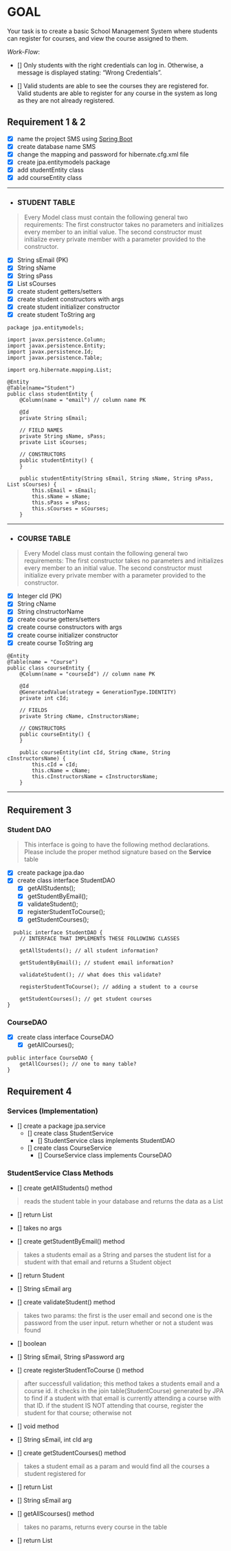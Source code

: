 # **GOAL**

Your task is to create a basic School Management System where students can register for courses, and view the course assigned to them.

_Work-Flow_:

- [] Only students with the right credentials can log in. Otherwise, a message is displayed stating: “Wrong Credentials”.

- [] Valid students are able to see the courses they are registered for.
  Valid students are able to register for any course in the system as long as they are not already registered.

## Requirement 1 & 2

- [x] name the project SMS using [Spring Boot](https://start.spring.io/)
- [x] create database name SMS
- [x] change the mapping and password for hibernate.cfg.xml file
- [x] create jpa.entitymodels package
- [x] add studentEntity class
- [x] add courseEntity class
---
- ### STUDENT TABLE
> Every Model class must contain the following general two requirements:
> The first constructor takes no parameters and initializes every member to an initial value.
> The second constructor must initialize every private member with a parameter provided to the constructor.

  - [x] String sEmail (PK)
  - [x] String sName
  - [x] String sPass
  - [x] List sCourses
  - [x] create student getters/setters
  - [x] create student constructors with args
  - [x] create student initializer constructor
  - [x] create student ToString arg
```
package jpa.entitymodels;

import javax.persistence.Column;
import javax.persistence.Entity;
import javax.persistence.Id;
import javax.persistence.Table;

import org.hibernate.mapping.List;

@Entity
@Table(name="Student")
public class studentEntity {
	@Column(name = "email") // column name PK

	@Id
	private String sEmail;

	// FIELD NAMES
	private String sName, sPass;
	private List sCourses;

	// CONSTRUCTORS
	public studentEntity() {
	}

	public studentEntity(String sEmail, String sName, String sPass, List sCourses) {
		this.sEmail = sEmail;
		this.sName = sName;
		this.sPass = sPass;
		this.sCourses = sCourses;
	}

```
--- 
- ### COURSE TABLE
> Every Model class must contain the following general two requirements:
> The first constructor takes no parameters and initializes every member to an initial value.
> The second constructor must initialize every private member with a parameter provided to the constructor.
  - [x] Integer cId (PK)
  - [x] String cName
  - [x] String cInstructorName
  - [x] create course getters/setters
  - [x] create course constructors with args
  - [x] create course initializer constructor
  - [x] create course ToString arg
```
@Entity
@Table(name = "Course")
public class courseEntity {
	@Column(name = "courseId") // column name PK

	@Id
	@GeneratedValue(strategy = GenerationType.IDENTITY)
	private int cId;

	// FIELDS
	private String cName, cInstructorsName;

	// CONSTRUCTORS
	public courseEntity() {
	}

	public courseEntity(int cId, String cName, String cInstructorsName) {
		this.cId = cId;
		this.cName = cName;
		this.cInstructorsName = cInstructorsName;
	}
```
---
## Requirement 3

### Student DAO
> This interface is going to have the following method declarations. Please include the proper method signature based on the **Service** table

- [x] create package jpa.dao
- [x] create class interface StudentDAO
  - [x] getAllStudents();
  - [x] getStudentByEmail();
  - [x] validateStudent();
  - [x] registerStudentToCourse();
  - [x] getStudentCourses();
```
  public interface StudentDAO {
	// INTERFACE THAT IMPLEMENTS THESE FOLLOWING CLASSES
	
	getAllStudents(); // all student information?
	
	getStudentByEmail(); // student email information?
	
	validateStudent(); // what does this validate?
	
	registerStudentToCourse(); // adding a student to a course
	
	getStudentCourses(); // get student courses
}
```
### CourseDAO

- [x] create class interface CourseDAO
  - [x] getAllCourses();
```
public interface CourseDAO {
	getAllCourses(); // one to many table?
}
```

## Requirement 4

### Services (Implementation)
- [] create a package jpa.service
  - [] create class StudentService
    - [] StudentService class implements StudentDAO
  - [] create class CourseService
    - [] CourseService class implements CourseDAO

### StudentService Class Methods

- [] create getAllStudents() method
> reads the student table in your database and returns the data as a List<Student>
  - [] return List<Student>
  - [] takes no args

- [] create getStudentByEmail() method
> takes a students email as a String and parses the student list for a student with that email and returns a Student object
  - [] return Student
  - [] String sEmail arg

- [] create validateStudent() method
> takes two params: the first is the user email and second one is the password from the user input. return whether or not a student was found
  - [] boolean
  - [] String sEmail, String sPassword arg

- [] create registerStudentToCourse () method
> after successfull validation; this method takes a students email and a course id. it checks in the join table(StudentCourse) generated by JPA to find if a student with that email is currently attending a course with that ID. if the student IS NOT attending that course, register the student for that course; otherwise not
  - [] void method
  - [] String sEmail, int cId arg

- [] create getStudentCourses() method
> takes a student email as a param and would find all the courses a student registered for
  - [] return List<Courses>
  - [] String sEmail arg

- [] getAllScourses() method
> takes no params, returns every course in the table
  - [] return List<Courses>

